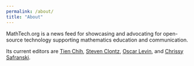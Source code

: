 ```yaml
---
permalink: /about/
title: "About"
---
```


MathTech.org is a news feed for showcasing and advocating for open-source technology
supporting mathematics education and communication.

Its current editors are 
[Tien Chih](https://tienchih.github.io/),
[Steven Clontz](https://clontz.org),
[Oscar Levin](https://math.oscarlevin.com/), and
[Chrissy Safranski](https://snas.franciscan.edu/faculty/safranski-christina/).